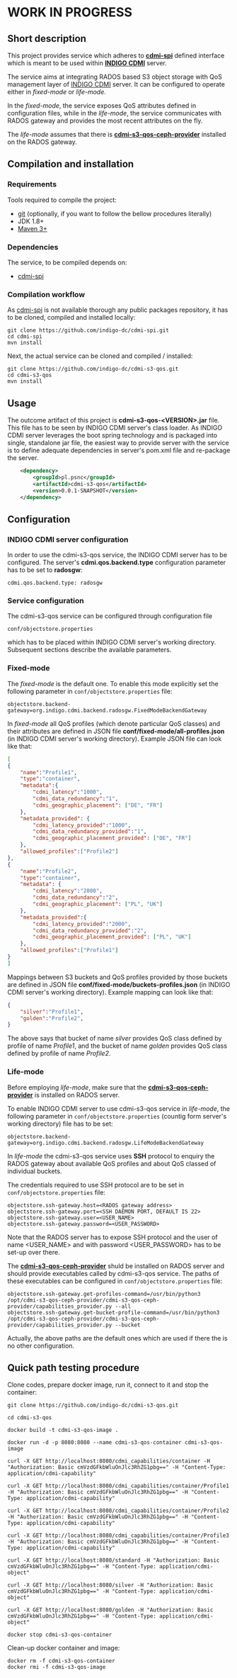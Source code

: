 # WORK IN PROGRESS

## Short description

This project provides service which adheres to [**cdmi-spi**](https://github.com/indigo-dc/cdmi-spi) defined interface which is meant to be used within [**INDIGO CDMI**](https://github.com/indigo-dc/cdmi) server.

The service aims at integrating RADOS based S3 object storage with QoS management layer of [INDIGO CDMI](https://github.com/indigo-dc/cdmi) server. It can be configured to operate either in *fixed-mode* or *life-mode*.

In the *fixed-mode*, the service exposes QoS attributes defined in configuration files, while in the *life-mode*, the service communicates with RADOS gateway and provides the most recent attributes on the fly.  

The *life-mode* assumes that there is [**cdmi-s3-qos-ceph-provider**](https://github.com/indigo-dc/cdmi-s3-qos-ceph-provider) installed on the RADOS gateway.

## Compilation and installation

### Requirements

Tools required to compile the project:

* [git](https://git-scm.com/) (optionally, if you want to follow the bellow procedures literally)
* JDK 1.8+
* [Maven 3+](https://maven.apache.org/)

### Dependencies

The service, to be compiled depends on:

* [cdmi-spi](https://github.com/indigo-dc/cdmi-spi)

### Compilation workflow

As [cdmi-spi](https://github.com/indigo-dc/cdmi-spi) is not available thorough any public packages repository, it has to be cloned, compiled and installed locally:

```
git clone https://github.com/indigo-dc/cdmi-spi.git
cd cdmi-spi
mvn install
```

Next, the actual service can be cloned and compiled / installed:

```
git clone https://github.com/indigo-dc/cdmi-s3-qos.git
cd cdmi-s3-qos
mvn install
```

## Usage

The outcome artifact of this project is **cdmi-s3-qos-\<VERSION\>.jar** file. This file has to be seen by INDIGO CDMI server's class loader. As INDIGO CDMI server leverages the boot spring technology and is packaged into single, standalone jar file, the easiest way to provide server with the service is to define adequate dependencies in server's pom.xml file and re-package the server.

```xml
	<dependency>
		<groupId>pl.psnc</groupId>
		<artifactId>cdmi-s3-qos</artifactId>
		<version>0.0.1-SNAPSHOT</version>
	</dependency>
```

## Configuration

### INDIGO CDMI server configuration

In order to use the cdmi-s3-qos service, the INDIGO CDMI server has to be configured. The server's **cdmi.qos.backend.type** configuration parameter has to be set to **radosgw**:

```
cdmi.qos.backend.type: radosgw
```

### Service configuration

The cdmi-s3-qos service can be configured through configuration file

`conf/objectstore.properties`

which has to be placed within INDIGO CDMI server's working directory. Subsequent sections describe the available parameters.


### Fixed-mode

The *fixed-mode* is the default one. To enable this mode explicitly set the following parameter in `conf/objectstore.properties` file:

```
objectstore.backend-gateway=org.indigo.cdmi.backend.radosgw.FixedModeBackendGateway
``` 

In *fixed-mode* all QoS profiles (which denote particular QoS classes) and their attributes are defined in JSON file **conf/fixed-mode/all-profiles.json** (in INDIGO CDMI server's working directory). Example JSON file can look like that:

```json
[
{
	"name":"Profile1", 
	"type":"container", 
	"metadata":{
		"cdmi_latency":"1000", 
		"cdmi_data_redundancy":"1",
		"cdmi_geographic_placement": ["DE", "FR"]
	},
	"metadata_provided": {
		"cdmi_latency_provided":"1000", 
		"cdmi_data_redundancy_provided":"1",
		"cdmi_geographic_placement_provided": ["DE", "FR"]	
	}, 
	"allowed_profiles":["Profile2"]
},
{
	"name":"Profile2", 
	"type":"container", 
	"metadata": {
		"cdmi_latency":"2000",
		"cdmi_data_redundancy":"2",
		"cdmi_geographic_placement": ["PL", "UK"]
	},
	"metadata_provided":{
		"cdmi_latency_provided":"2000",
		"cdmi_data_redundancy_provided":"2",
		"cdmi_geographic_placement_provided": ["PL", "UK"]	
	}, 
	"allowed_profiles":["Profile1"]
}
]
```

Mappings between S3 buckets and QoS profiles provided by those buckets are defined in JSON file **conf/fixed-mode/buckets-profiles.json** (in INDIGO CDMI server's working directory). Example mapping can look like that:

```json
{
	"silver":"Profile1",
	"golden":"Profile2",
}
```

The above says that bucket of name *silver* provides QoS class defined by profile of name *Profile1*, and the bucket of name *golden* provides QoS class defined by profile of name *Profile2*. 

### Life-mode

Before employing *life-mode*, make sure that the [**cdmi-s3-qos-ceph-provider**](https://github.com/indigo-dc/cdmi-s3-qos-ceph-provider) is installed on RADOS server.

To enable INDIGO CDMI server to use cdmi-s3-qos service in *life-mode*, the following parameter in `conf/objectstore.properties` (countig form server's working directory) file has to be set:

```
objectstore.backend-gateway=org.indigo.cdmi.backend.radosgw.LifeModeBackendGateway
``` 

In *life-mode* the cdmi-s3-qos service uses **SSH** protocol to enquiry the RADOS gateway about available QoS profiles and about QoS classed of individual buckets.  

The credentials required to use SSH protocol are to be set in `conf/objectstore.properties` file:

```
objectstore.ssh-gateway.host=<RADOS gateway address>
objectstore.ssh-gateway.port=<SSH DAEMON PORT, DEFAULT IS 22>
objectstore.ssh-gateway.user=<USER_NAME>
objectstore.ssh-gateway.password=<USER_PASSWORD>
```

Note that the RADOS server has to expose SSH protocol and the user of name <USER_NAME> and with password <USER_PASSWORD> has to be set-up over there.

The [**cdmi-s3-qos-ceph-provider**](https://github.com/indigo-dc/cdmi-s3-qos-ceph-provider) shuld be installed on RADOS server and should provide executables called by cdmi-s3-qos service. The paths of these executables can be configured in `conf/objectstore.properties` file:

```
objectstore.ssh-gateway.get-profiles-command=/usr/bin/python3 /opt/cdmi-s3-qos-ceph-provider/cdmi-s3-qos-ceph-provider/capabilities_provider.py --all
objectstore.ssh-gateway.get-bucket-profile-command=/usr/bin/python3 /opt/cdmi-s3-qos-ceph-provider/cdmi-s3-qos-ceph-provider/capabilities_provider.py --bucket 
 ```

Actually, the above paths are the default ones which are used if there the is no other configuration.

## Quick path testing procedure

Clone codes, prepare docker image, run it, connect to it and stop the container: 

```
git clone https://github.com/indigo-dc/cdmi-s3-qos.git

cd cdmi-s3-qos

docker build -t cdmi-s3-qos-image .

docker run -d -p 8080:8080 --name cdmi-s3-qos-container cdmi-s3-qos-image

curl -X GET http://localhost:8080/cdmi_capabilities/container -H "Authorization: Basic cmVzdGFkbWluOnJlc3RhZG1pbg==" -H "Content-Type: application/cdmi-capability"

curl -X GET http://localhost:8080/cdmi_capabilities/container/Profile1 -H "Authorization: Basic cmVzdGFkbWluOnJlc3RhZG1pbg==" -H "Content-Type: application/cdmi-capability"

curl -X GET http://localhost:8080/cdmi_capabilities/container/Profile2 -H "Authorization: Basic cmVzdGFkbWluOnJlc3RhZG1pbg==" -H "Content-Type: application/cdmi-capability"

curl -X GET http://localhost:8080/cdmi_capabilities/container/Profile3 -H "Authorization: Basic cmVzdGFkbWluOnJlc3RhZG1pbg==" -H "Content-Type: application/cdmi-capability"

curl -X GET http://localhost:8080/standard -H "Authorization: Basic cmVzdGFkbWluOnJlc3RhZG1pbg==" -H "Content-Type: application/cdmi-object"

curl -X GET http://localhost:8080/silver -H "Authorization: Basic cmVzdGFkbWluOnJlc3RhZG1pbg==" -H "Content-Type: application/cdmi-object"

curl -X GET http://localhost:8080/golden -H "Authorization: Basic cmVzdGFkbWluOnJlc3RhZG1pbg==" -H "Content-Type: application/cdmi-object"

docker stop cdmi-s3-qos-container
```

Clean-up docker container and image:

```
docker rm -f cdmi-s3-qos-container
docker rmi -f cdmi-s3-qos-image
```
